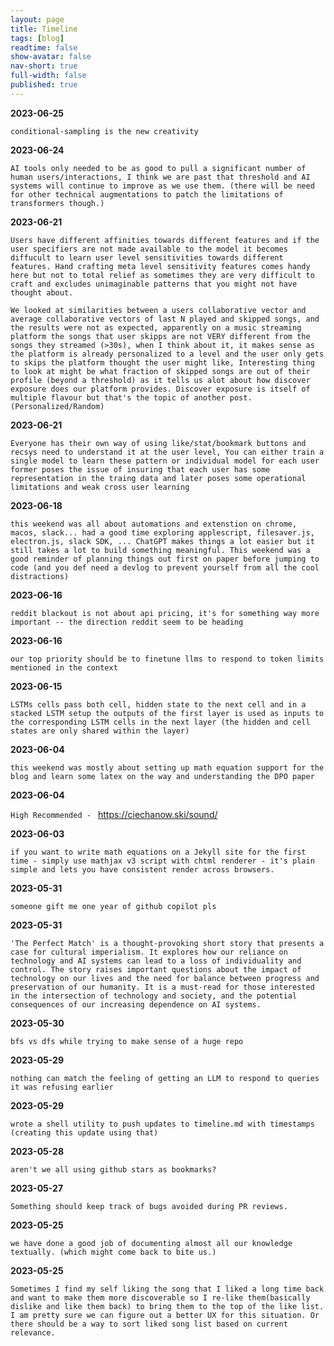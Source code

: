 ```yaml
---
layout: page
title: Timeline
tags: [blog]
readtime: false
show-avatar: false
nav-short: true
full-width: false
published: true
---
```


**2023-06-25**

`conditional-sampling is the new creativity`


**2023-06-24**

`AI tools only needed to be as good to pull a significant number of human users/interactions, I think we are past that threshold and AI systems will continue to improve as we use them. (there will be need for other technical augmentations to patch the limitations of transformers though.)`


**2023-06-21**

`Users have different affinities towards different features and if the user specifiers are not made available to the model it becomes diffucult to learn user level sensitivities towards different features. Hand crafting meta level sensitivity features comes handy here but not to total relief as sometimes they are very difficult to craft and excludes unimaginable patterns that you might not have thought about.`

`We looked at similarities between a users collaborative vector and average collaborative vectors of last N played and skipped songs, and the results were not as expected, apparently on a music streaming platform the songs that user skipps are not VERY different from the songs they streamed (>30s), when I think about it, it makes sense as the platform is already personalized to a level and the user only gets to skips the platform thought the user might like, Interesting thing to look at might be what fraction of skipped songs are out of their profile (beyond a threshold) as it tells us alot about how discover exposure does our platform provides. Discover exposure is itself of multiple flavour but that's the topic of another post. (Personalized/Random)` 

**2023-06-21**

`Everyone has their own way of using like/stat/bookmark buttons and recsys need to understand it at the user level, You can either train a single model to learn these pattern or individual model for each user former poses the issue of insuring that each user has some representation in the traing data and later poses some operational limitations and weak cross user learning`

**2023-06-18**

`this weekend was all about automations and extenstion on chrome, macos, slack... had a good time exploring applescript, filesaver.js, electron.js, slack SDK, ... ChatGPT makes things a lot easier but it still takes a lot to build something meaningful. This weekend was a good reminder of planning things out first on paper before jumping to code (and you def need a devlog to prevent yourself from all the cool distractions)`


**2023-06-16**

`reddit blackout is not about api pricing, it's for something way more important -- the direction reddit seem to be heading`


**2023-06-16**

`our top priority should be to finetune llms to respond to token limits mentioned in the context`


**2023-06-15**

`LSTMs cells pass both cell, hidden state to the next cell and in a stacked LSTM setup the outputs of the first layer is used as inputs to the corresponding LSTM cells in the next layer (the hidden and cell states are only shared within the layer)`


**2023-06-04**

`this weekend was mostly about setting up math equation support for the blog and learn some latex on the way and understanding the DPO paper`


**2023-06-04**

`High Recommended - ` https://ciechanow.ski/sound/


**2023-06-03**

`if you want to write math equations on a Jekyll site for the first time - simply use mathjax v3 script with chtml renderer - it's plain simple and lets you have consistent render across browsers.`

**2023-05-31**

`someone gift me one year of github copilot pls`

**2023-05-31**

`'The Perfect Match' is a thought-provoking short story that presents a case for cultural imperialism. It explores how our reliance on technology and AI systems can lead to a loss of individuality and control. The story raises important questions about the impact of technology on our lives and the need for balance between progress and preservation of our humanity. It is a must-read for those interested in the intersection of technology and society, and the potential consequences of our increasing dependence on AI systems.`

**2023-05-30**

`bfs vs dfs while trying to make sense of a huge repo`

**2023-05-29**

`nothing can match the feeling of getting an LLM to respond to queries it was refusing earlier`

**2023-05-29**

`wrote a shell utility to push updates to timeline.md with timestamps (creating this update using that)`

**2023-05-28**

`aren't we all using github stars as bookmarks?`

**2023-05-27**

`Something should keep track of bugs avoided during PR reviews.`

**2023-05-25**

`we have done a good job of documenting almost all our knowledge textually. (which might come back to bite us.)`

**2023-05-25**

`Sometimes I find my self liking the song that I liked a long time back and want to make them more discoverable so I re-like them(basically dislike and like them back) to bring them to the top of the like list. I am pretty sure we can figure out a better UX for this situation. Or there should be a way to sort liked song list based on current relevance.`
